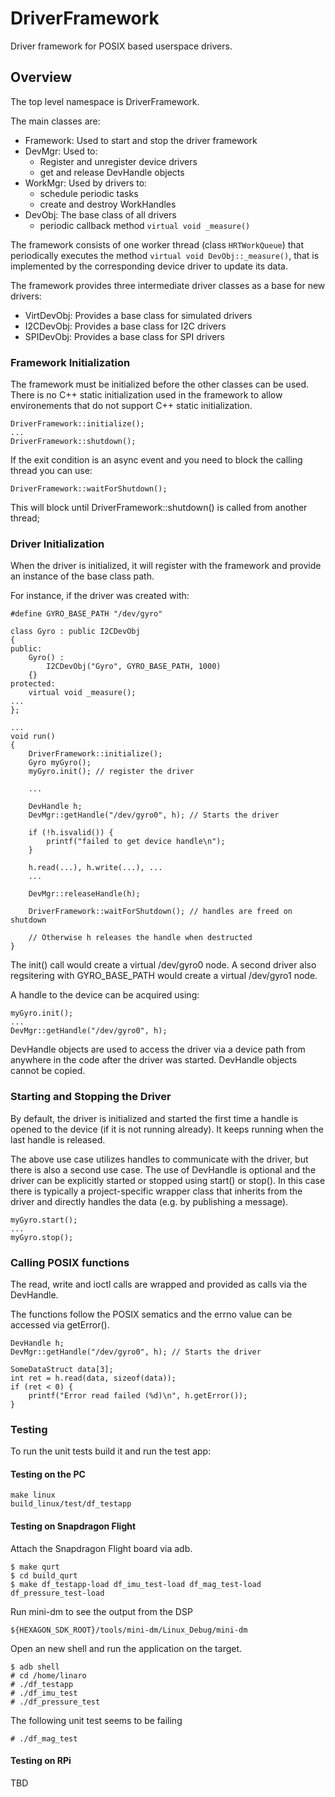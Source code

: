 # DriverFramework

Driver framework for POSIX based userspace drivers.

## Overview

The top level namespace is DriverFramework.

The main classes are:
* Framework: Used to start and stop the driver framework
* DevMgr: Used to:
    - Register and unregister device drivers
    - get and release DevHandle objects
* WorkMgr: Used by drivers to:
    - schedule periodic tasks
    - create and destroy WorkHandles
* DevObj: The base class of all drivers
    - periodic callback method `virtual void _measure()`

The framework consists of one worker thread (class `HRTWorkQueue`) that
periodically executes the method `virtual void DevObj::_measure()`, that is
implemented by the corresponding device driver to update its data.

The framework provides three intermediate driver classes as a base for new drivers:
* VirtDevObj: Provides a base class for simulated drivers
* I2CDevObj: Provides a base class for I2C drivers
* SPIDevObj: Provides a base class for SPI drivers

### Framework Initialization

The framework must be initialized before the other classes can be used. There is no C++ static
initialization used in the framework to allow environements that do not support C++ static
initialization.
```
DriverFramework::initialize();
...
DriverFramework::shutdown();
```

If the exit condition is an async event and you need to block the calling thread you can use:
```
DriverFramework::waitForShutdown();
```
This will block until DriverFramework::shutdown() is called from another thread;


### Driver Initialization

When the driver is initialized, it will register with the framework and provide an instance
of the base class path.

For instance, if the driver was created with:

```
#define GYRO_BASE_PATH "/dev/gyro"

class Gyro : public I2CDevObj
{
public:
	Gyro() :
		I2CDevObj("Gyro", GYRO_BASE_PATH, 1000)
	{}
protected:
	virtual void _measure();
...
};

...
void run()
{
	DriverFramework::initialize();
	Gyro myGyro();
	myGyro.init(); // register the driver

	...

	DevHandle h;
	DevMgr::getHandle("/dev/gyro0", h); // Starts the driver

	if (!h.isvalid()) {
		printf("failed to get device handle\n");
	}

	h.read(...), h.write(...), ...
	...

	DevMgr::releaseHandle(h);

	DriverFramework::waitForShutdown(); // handles are freed on shutdown

	// Otherwise h releases the handle when destructed
}

```

The init() call would create a virtual /dev/gyro0 node. A second driver also regsitering with
GYRO_BASE_PATH would create a virtual /dev/gyro1 node.

A handle to the device can be acquired using:

```
myGyro.init();
...
DevMgr::getHandle("/dev/gyro0", h);
```

DevHandle objects are used to access the driver via a device path from anywhere
in the code after the driver was started. DevHandle objects cannot be copied.

### Starting and Stopping the Driver

By default, the driver is initialized and started the first time a handle is
opened to the device (if it is not running already). It keeps running when the
last handle is released.

The above use case utilizes handles to communicate with the driver, but there is
also a second use case. The use of DevHandle is optional and the driver can be
explicitly started or stopped using start() or stop(). In this case there is
typically a project-specific wrapper class that inherits from the driver and
directly handles the data (e.g. by publishing a message).

```
myGyro.start();
...
myGyro.stop();
```

### Calling POSIX functions

The read, write and ioctl calls are wrapped and provided as calls via the DevHandle.

The functions follow the POSIX sematics and the errno value can be accessed via getError().
```
DevHandle h;
DevMgr::getHandle("/dev/gyro0", h); // Starts the driver

SomeDataStruct data[3];
int ret = h.read(data, sizeof(data));
if (ret < 0) {
	printf("Error read failed (%d)\n", h.getError());
}

```

### Testing

To run the unit tests build it and run the test app:


#### Testing on the PC
```
make linux
build_linux/test/df_testapp
```

#### Testing on Snapdragon Flight

Attach the Snapdragon Flight board via adb.

```
$ make qurt
$ cd build_qurt
$ make df_testapp-load df_imu_test-load df_mag_test-load df_pressure_test-load
```

Run mini-dm to see the output from the DSP
```
${HEXAGON_SDK_ROOT}/tools/mini-dm/Linux_Debug/mini-dm
```

Open an new shell and run the application on the target.

```
$ adb shell
# cd /home/linaro
# ./df_testapp
# ./df_imu_test
# ./df_pressure_test
```

The following unit test seems to be failing
```
# ./df_mag_test
```

#### Testing on RPi

TBD
